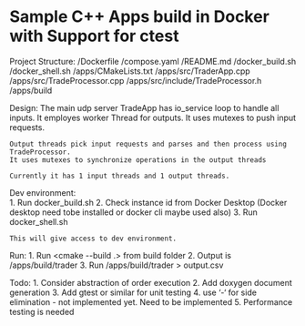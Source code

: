 # Sample C++ Apps build in Docker with Support for ctest 

Project Structure:
    /Dockerfile
    /compose.yaml
    /README.md
    /docker_build.sh
    /docker_shell.sh
    /apps/CMakeLists.txt
    /apps/src/TraderApp.cpp
    /apps/src/TradeProcessor.cpp
    /apps/src/include/TradeProcessor.h
    /apps/build

Design:
    The main udp server TradeApp has io_service loop to handle all inputs.
    It employes worker Thread for outputs.
    It uses mutexes to push input requests.

    Output threads pick input requests and parses and then process using TradeProcessor.
    It uses mutexes to synchronize operations in the output threads

    Currently it has 1 input threads and 1 output threads. 

Dev environment:    
    1. Run docker_build.sh
    2. Check instance id from Docker Desktop (Docker desktop need tobe installed or docker cli maybe used also)
    3. Run docker_shell.sh <imageid>

    This will give access to dev environment.

Run:
    1. Run <cmake --build .> from build folder
    2. Output is /apps/build/trader
    3. Run /apps/build/trader > output.csv

Todo:
    1. Consider abstraction of order execution
    2. Add doxygen document generation
    3. Add gtest or similar for unit testing
    4. use ‘-‘ for side elimination - not implemented yet. Need to be implemented
    5. Performance testing is needed

